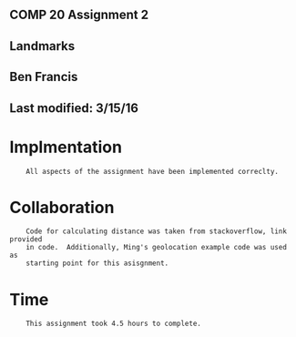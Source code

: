 ## COMP 20 Assignment 2 
## Landmarks
## Ben Francis
## Last modified: 3/15/16

# Implmentation
        All aspects of the assignment have been implemented correclty.

# Collaboration
        Code for calculating distance was taken from stackoverflow, link provided
        in code.  Additionally, Ming's geolocation example code was used as 
        starting point for this asisgnment.

# Time
        This assignment took 4.5 hours to complete.
         